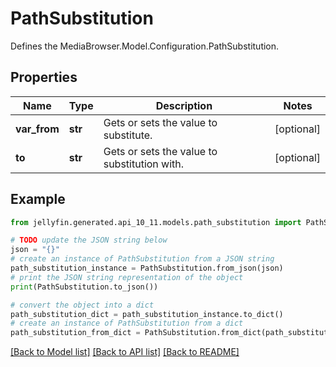 # PathSubstitution

Defines the MediaBrowser.Model.Configuration.PathSubstitution.

## Properties

Name | Type | Description | Notes
------------ | ------------- | ------------- | -------------
**var_from** | **str** | Gets or sets the value to substitute. | [optional] 
**to** | **str** | Gets or sets the value to substitution with. | [optional] 

## Example

```python
from jellyfin.generated.api_10_11.models.path_substitution import PathSubstitution

# TODO update the JSON string below
json = "{}"
# create an instance of PathSubstitution from a JSON string
path_substitution_instance = PathSubstitution.from_json(json)
# print the JSON string representation of the object
print(PathSubstitution.to_json())

# convert the object into a dict
path_substitution_dict = path_substitution_instance.to_dict()
# create an instance of PathSubstitution from a dict
path_substitution_from_dict = PathSubstitution.from_dict(path_substitution_dict)
```
[[Back to Model list]](README.md#documentation-for-models) [[Back to API list]](README.md#documentation-for-api-endpoints) [[Back to README]](README.md)


